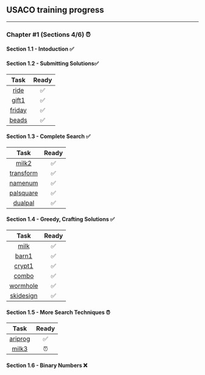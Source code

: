 
## USACO training progress

***

### Chapter #1 (Sections 4/6) ⏰

#### Section 1.1 - Intoduction ✅
#### Section 1.2 - Submitting Solutions✅
Task | Ready
:---:|:----:
[ride](https://github.com/MrSago/Olymp-Base/tree/main/Usaco-Tasks/Chapter%201/Section%201.2/ride)|✅
[gift1](https://github.com/MrSago/Olymp-Base/tree/main/Usaco-Tasks/Chapter%201/Section%201.2/gift1)|✅
[friday](https://github.com/MrSago/Olymp-Base/tree/main/Usaco-Tasks/Chapter%201/Section%201.2/friday)|✅
[beads](https://github.com/MrSago/Olymp-Base/tree/main/Usaco-Tasks/Chapter%201/Section%201.2/beads)|✅
#### Section 1.3 - Complete Search ✅
Task | Ready
:---:|:----:
[milk2](https://github.com/MrSago/Olymp-Base/tree/main/Usaco-Tasks/Chapter%201/Section%201.3/milk2)|✅
[transform](https://github.com/MrSago/Olymp-Base/tree/main/Usaco-Tasks/Chapter%201/Section%201.3/transform)|✅
[namenum](https://github.com/MrSago/Olymp-Base/tree/main/Usaco-Tasks/Chapter%201/Section%201.3/namenum)|✅
[palsquare](https://github.com/MrSago/Olymp-Base/tree/main/Usaco-Tasks/Chapter%201/Section%201.3/palsquare)|✅
[dualpal](https://github.com/MrSago/Olymp-Base/tree/main/Usaco-Tasks/Chapter%201/Section%201.3/dualpal)|✅
#### Section 1.4 - Greedy, Crafting Solutions ✅
Task | Ready
:---:|:----:
[milk](https://github.com/MrSago/Olymp-Base/tree/main/Usaco-Tasks/Chapter%201/Section%201.4/milk)|✅
[barn1](https://github.com/MrSago/Olymp-Base/tree/main/Usaco-Tasks/Chapter%201/Section%201.4/barn1)|✅
[crypt1](https://github.com/MrSago/Olymp-Base/tree/main/Usaco-Tasks/Chapter%201/Section%201.4/crypt1)|✅
[combo](https://github.com/MrSago/Olymp-Base/tree/main/Usaco-Tasks/Chapter%201/Section%201.4/combo)|✅
[wormhole](https://github.com/MrSago/Olymp-Base/tree/main/Usaco-Tasks/Chapter%201/Section%201.4/wormhole)|✅
[skidesign](https://github.com/MrSago/Olymp-Base/tree/main/Usaco-Tasks/Chapter%201/Section%201.4/skidesign)|✅
#### Section 1.5 - More Search Techniques ⏰
Task | Ready
:---:|:----:
[ariprog](https://github.com/MrSago/Olymp-Base/tree/main/Usaco-Tasks/Chapter%201/Section%201.5/ariprog)|✅
[milk3](https://github.com/MrSago/Olymp-Base/tree/main/Usaco-Tasks/Chapter%201/Section%201.5/milk3)|⏰
#### Section 1.6 - Binary Numbers ❌

